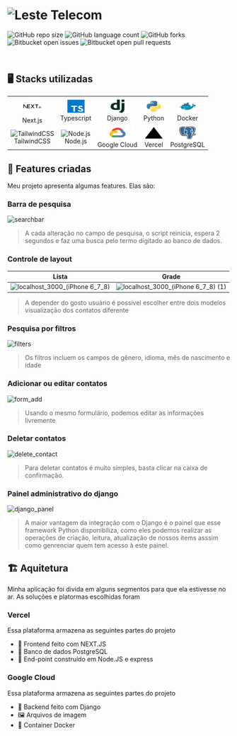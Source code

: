 <h1>
  <img alt="Leste Telecom" title="Leste Telecom" src="./logo.png" width="200px" />
</h1>

<div>

![GitHub repo size](https://img.shields.io/github/repo-size/sandrofilho2000/desafio_leste_telecom?style=for-the-badge)
![GitHub language count](https://img.shields.io/github/languages/count/sandrofilho2000/desafio_leste_telecom?style=for-the-badge)
![GitHub forks](https://img.shields.io/github/forks/sandrofilho2000/desafio_leste_telecom?style=for-the-badge)
![Bitbucket open issues](https://img.shields.io/bitbucket/issues/sandrofilho2000/desafio_leste_telecom?style=for-the-badge)
![Bitbucket open pull requests](https://img.shields.io/bitbucket/pr-raw/sandrofilho2000/desafio_leste_telecom?style=for-the-badge)
</div>

<br />

## 🖥️ Stacks utilizadas

<table>
  <tr>
    <td align="center">
      <img alt="Next.js" src="https://github.com/devicons/devicon/blob/master/icons/nextjs/nextjs-original-wordmark.svg" height="40" width="40">
      <br />Next.js
    </td>
    <td align="center">
      <img alt="React" src="https://github.com/devicons/devicon/blob/master/icons/typescript/typescript-original.svg" height="30" width="40">
      <br />Typescript
    </td>
    <td align="center">
      <img alt="Django" src="https://github.com/devicons/devicon/blob/master/icons/django/django-plain.svg" height="30" width="40">
      <br />Django
    </td>
    <td align="center">
      <img alt="Python" src="https://raw.githubusercontent.com/devicons/devicon/master/icons/python/python-original.svg" height="30" width="40">
      <br />Python
    </td>
    <td align="center">
      <img alt="Python" src="https://github.com/devicons/devicon/blob/master/icons/docker/docker-original.svg" height="30" width="40">
      <br />Docker
    </td>
  </tr>
  <tr>
    <td align="center">
      <img alt="TailwindCSS" src="https://cdn.jsdelivr.net/gh/devicons/devicon/icons/tailwindcss/tailwindcss-original.svg" height="30" width="40">
      <br />TailwindCSS
    </td>
    <td align="center">
      <img alt="Node.js" src="https://cdn.jsdelivr.net/gh/devicons/devicon/icons/nodejs/nodejs-original.svg" height="30" width="40">
      <br />Node.js
    </td>
    <td align="center">
      <img alt="Google Cloud" src="https://github.com/devicons/devicon/blob/master/icons/googlecloud/googlecloud-original.svg" height="30" width="40">
      <br />Google Cloud
    </td>
    <td align="center">
      <img alt="Google Cloud" src="https://github.com/devicons/devicon/blob/master/icons/vercel/vercel-original.svg" height="30" width="40">
      <br />Vercel
    </td>
    <td align="center">
      <img alt="PostgreSQL" src="https://github.com/devicons/devicon/blob/master/icons/postgresql/postgresql-original.svg" height="30" width="40">
      <br />PostgreSQL
    </td>
  </tr>
</table>

## 🚀 Features criadas

Meu projeto apresenta algumas features. Elas são:

### Barra de pesquisa

![searchbar](https://github.com/sandrofilho2000/desafio_leste_telecom/assets/75636911/ebd672d1-d2e9-40a5-b91e-c6eb512ec213)

> A cada alteração no campo de pesquisa, o script reinicia, espera 2 segundos e faz uma busca pelo termo digitado ao banco de dados.

### Controle de layout

| Lista                                                                                                                                           | Grade                                                                                                                                               |
| ----------------------------------------------------------------------------------------------------------------------------------------------- | --------------------------------------------------------------------------------------------------------------------------------------------------- |
| ![localhost_3000_(iPhone 6_7_8)](https://github.com/sandrofilho2000/desafio_leste_telecom/assets/75636911/0d59cfb8-8cd5-4e64-8f58-6062211c50b2) | ![localhost_3000_(iPhone 6_7_8) (1)](https://github.com/sandrofilho2000/desafio_leste_telecom/assets/75636911/4151a952-8e37-48a4-8f0c-2ae08135033b) |

> A depender do gosto usuário é possível escolher entre dois modelos visualização dos contatos diferente

### Pesquisa por filtros

![filters](https://github.com/sandrofilho2000/desafio_leste_telecom/assets/75636911/78ca3be6-1975-4378-9e1d-10873544dc08)

> Os filtros incluem os campos de gênero, idioma, mês de nascimento e idade

### Adicionar ou editar contatos

![form_add](https://github.com/sandrofilho2000/desafio_leste_telecom/assets/75636911/3b9eb5fc-f160-43a4-9cc6-fd477c2bd6b1)

> Usando o mesmo formulário, podemos editar as informações livremente

### Deletar contatos

![delete_contact](https://github.com/sandrofilho2000/desafio_leste_telecom/assets/75636911/09043b71-1491-4f20-8f3c-6132ec76150c)

> Para deletar contatos é muito simples, basta clicar na caixa de confirmação.


### Painel administrativo do django

![django_panel](https://github.com/sandrofilho2000/desafio_leste_telecom/assets/75636911/1b1859da-ba02-4ff1-84f7-c791ff24dc79)

> A maior vantagem da integração com o Django é o painel que esse framework Python disponibiliza, como eles podemos realizar as operações de criação, leitura, atualização de nossos items asssim como genrenciar quem tem acesso à este painel.


## 🏗️ Aquitetura

Minha aplicação foi divida em alguns segmentos para que ela estivesse no ar. As soluções e platormas escolhidas foram

### Vercel
Essa plataforma armazena as seguintes partes do projeto
<ul>
  <li>
      🎨 Frontend feito com NEXT.JS
  </li>
  <li>
      💾 Banco de dados PostgreSQL
  </li>
  <li>
      🔗 End-point construído em Node.JS e express 
  </li>
</ul>

### Google Cloud
Essa plataforma armazena as seguintes partes do projeto
<ul>
  <li>
      🐍 Backend feito com Django
  </li>
  <li>
      🖼️ Arquivos de imagem
  </li>
  <li>
      🐋 Container Docker
  </li>
</ul>
